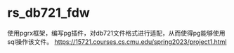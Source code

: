# rs_db721_fdw

使用pgrx框架，编写pg插件，对db721文件格式进行适配，从而使得pg能够使用sql操作该文件。
https://15721.courses.cs.cmu.edu/spring2023/project1.html